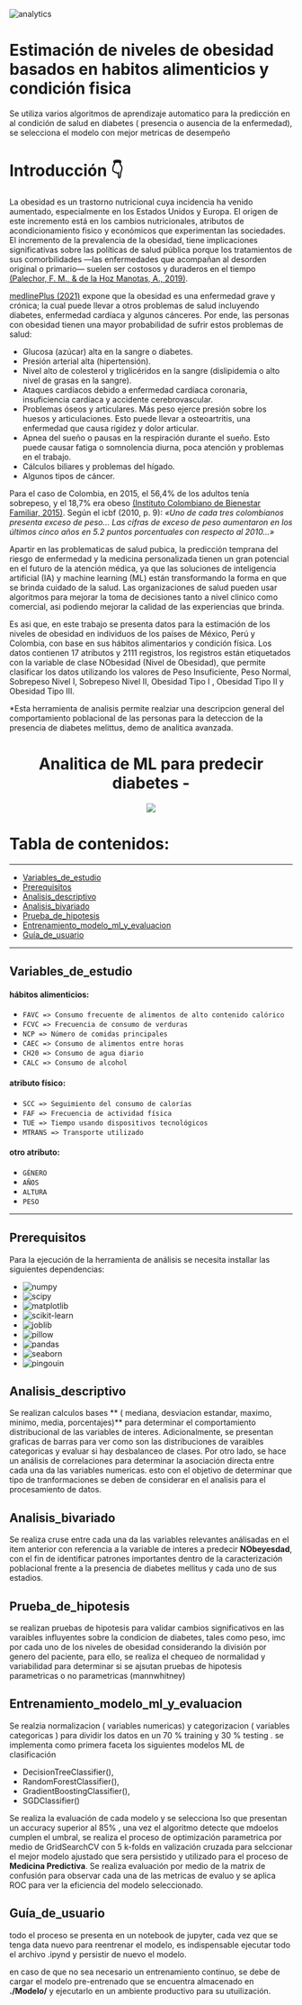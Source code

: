 ![analytics](https://img.shields.io/badge/Machine%20Learning-Medicina%20predictiva-green)

# Estimación de niveles de  obesidad basados en habitos alimenticios y  condición fisica
 Se utiliza  varios  algoritmos de aprendizaje automatico para la predicción en al condición de salud en diabetes ( presencia o ausencia de la enfermedad), se selecciona el modelo con mejor metricas de desempeño

# Introducción 👇


<p style='text-align: justify;'>

La obesidad es un trastorno nutricional cuya incidencia ha venido aumentado,
especialmente en los Estados Unidos y Europa. El origen de este incremento está
en los cambios nutricionales, atributos de acondicionamiento fisico y económicos que experimentan las sociedades.
El incremento de la prevalencia de la obesidad, tiene implicaciones significativas sobre las políticas de salud
pública porque los tratamientos de sus comorbilidades —las enfermedades que
acompañan al desorden original o primario— suelen ser costosos y duraderos en el tiempo [(Palechor, F. M., & de la Hoz Manotas, A., 2019)](https://www.sciencedirect.com/science/article/pii/S2352340919306985).
    
[medlinePlus (2021)](https://medlineplus.gov/spanish/ency/patientinstructions/000348.htm) expone que la obesidad es una enfermedad grave y crónica; la cual puede llevar a otros problemas de salud
incluyendo diabetes, enfermedad cardíaca y algunos cánceres. Por ende, las personas con obesidad tienen una mayor probabilidad de sufrir estos problemas de salud:
 
 * Glucosa (azúcar) alta en la sangre o diabetes.
 * Presión arterial alta (hipertensión).
 * Nivel alto de colesterol y triglicéridos en la sangre (dislipidemia o alto nivel de grasas en la sangre).
 * Ataques cardíacos debido a enfermedad cardíaca coronaria, insuficiencia cardíaca y accidente cerebrovascular.
 * Problemas óseos y articulares. Más peso ejerce presión sobre los huesos y articulaciones. Esto puede llevar a osteoartritis,    una enfermedad que causa rigidez y dolor articular.
 * Apnea del sueño o pausas en la respiración durante el sueño. Esto puede causar fatiga o somnolencia diurna, poca atención y    problemas en el trabajo.
 * Cálculos biliares y problemas del hígado.
 * Algunos tipos de cáncer.  

Para el caso de Colombia, en 2015, el 56,4%  de los
adultos tenía sobrepeso, y el 18,7% era obeso [(Instituto Colombiano de Bienestar
Familiar, 2015)](https://www.icbf.gov.co/bienestar/nutricion/encuesta-nacional-situacion-nutricional#ensin3). Según el icbf (2010, p. 9): *«Uno de cada tres colombianos presenta
exceso de peso… Las cifras de exceso de peso aumentaron en los últimos cinco
años en 5.2 puntos porcentuales con respecto al 2010…»*    
   
Apartir en las problematicas de salud pubica, la predicción temprana del riesgo de enfermedad y la medicina personalizada tienen un gran potencial en el futuro de la atención médica, ya que las soluciones de inteligencia artificial (IA) y machine learning (ML) están transformando la forma en que se brinda cuidado de la salud. Las organizaciones de  salud pueden usar algoritmos  para mejorar la toma de  decisiones tanto a nivel clinico como comercial,  asi podiendo mejorar la calidad de  las experiencias que brinda.
    
Es asi que, en este trabajo se presenta datos para la estimación de los niveles de obesidad en individuos de los países de México, Perú y Colombia, con base en sus hábitos alimentarios y condición física. Los datos contienen 17 atributos y 2111 registros, los registros están etiquetados con la variable de clase NObesidad (Nivel de Obesidad), que permite clasificar los datos utilizando los valores de Peso Insuficiente, Peso Normal, Sobrepeso Nivel I, Sobrepeso Nivel II, Obesidad Tipo I , Obesidad Tipo II y Obesidad Tipo III.
</p>


*Esta herramienta de analisis permite realziar una descripcion general del comportamiento poblacional de las personas para la deteccion de la presencia de diabetes melittus, demo de analitica avanzada.

<h1 align="center"> Analitica de ML para predecir diabetes - </h1>

<p align="center"><img src="https://www.topdoctors.mx/files/Image/large/f0245962b7cd125ebbc6445879251a37.jpg"/></p> 

# Tabla de contenidos:
---

- [Variables_de_estudio](#Variables_de_estudio)
- [Prerequisitos](#Prerequisitos)
- [Analisis_descriptivo](#Analisis_descriptivo)
- [Analisis_bivariado](#Analisis_bivariado)
- [Prueba_de_hipotesis](#Prueba_de_hipotesis)
- [Entrenamiento_modelo_ml_y_evaluacion](#Entrenamiento_modelo_ml_y_evaluacion)
- [Guía_de_usuario](#Guía_de_usuario)

--------------------------------------------------------------------------------------

## Variables_de_estudio

#### hábitos alimenticios:

- `FAVC => Consumo frecuente de alimentos de alto contenido calórico`
- `FCVC => Frecuencia de consumo de verduras`
- `NCP => Número de comidas principales`
- `CAEC => Consumo de alimentos entre horas`
- `CH20 => Consumo de agua diario`
- `CALC => Consumo de alcohol`

#### atributo físico:

- `SCC => Seguimiento del consumo de calorías`
- `FAF => Frecuencia de actividad física`
- `TUE => Tiempo usando dispositivos tecnológicos`
- `MTRANS => Transporte utilizado`

#### otro atributo:

- `GÉNERO`
- `AÑOS`
- `ALTURA`
- `PESO`

-----------------------------------------------------------------------

## Prerequisitos

Para la ejecución de la herramienta de análisis se necesita installar las  siguientes  dependencias:

- ![numpy](https://img.shields.io/badge/numpy%20-1.24.1-green)
- ![scipy](https://img.shields.io/badge/scipy%20-1.10.0-green)
- ![matplotlib](https://img.shields.io/badge/matplotlib%20-3.5.2-green)
- ![scikit-learn](https://img.shields.io/badge/scikit--learn-1.1.2-green)
- ![joblib](https://img.shields.io/badge/joblib%20-1.2.0-green)
- ![pillow](https://img.shields.io/badge/pillow%20-9.4.0-green)
- ![pandas](https://img.shields.io/badge/pandas%20-1.5.2-green)
- ![seaborn](https://img.shields.io/badge/seaborn%20-0.12.2-green)
- ![pingouin](https://img.shields.io/badge/pingouin%20-0.5.2-green)

## Analisis_descriptivo

Se realizan calculos bases ** ( mediana, desviacion estandar, maximo, minimo, media, porcentajes)** para determinar el comportamiento distribucional de las variables de interes. Adicionalmente, se presentan graficas de barras para ver como son las distribuciones de varaibles categoricas y evaluar si hay desbalanceo de clases. Por otro lado,  se hace un análisis de correlaciones para determinar la asociación directa entre cada una da las variables numericas. esto con el objetivo de determinar que tipo de tranformaciones se deben de considerar en el analisis para el procesamiento de datos.

## Analisis_bivariado
Se realiza cruse entre cada una da las variables relevantes análisadas en el item anterior con referencia a la variable de interes a predecir **NObeyesdad**, con el fin de identificar patrones importantes  dentro de la caracterización poblacional  frente a  la presencia de diabetes mellitus y cada uno de sus estadios.

## Prueba_de_hipotesis 

se realizan pruebas de hipotesis para validar cambios significativos en las varaibles influyentes sobre la condicion de diabetes, tales como peso, imc por cada uno de los niveles de obesidad considerando la división  por genero del paciente,  para ello, se realiza el chequeo de normalidad y variabilidad para determinar si se ajsutan pruebas de hipotesis parametricas o no parametricas (mannwhitney)

## Entrenamiento_modelo_ml_y_evaluacion

Se realzia normalizacion ( variables numericas) y categorizacion ( variables categoricas ) para dividir los datos en un 70 % training y 30 % testing .
se implementa como primera faceta los siguientes modelos ML de clasificación

- DecisionTreeClassifier(),
- RandomForestClassifier(),
- GradientBoostingClassifier(),
- SGDClassifier()

Se realiza la evaluación de cada modelo  y se selecciona lso que presentan un accuracy superior al 85%  , una vez el algoritmo detecte que mdoelos cumplen el umbral, se  realiza el  proceso de optimización parametrica  por medio de  GridSearchCV  con 5 k-folds  en valización cruzada para selccionar el mejor modelo ajustado que sera persistido y utilizado para el proceso de **Medicina Predictiva**.  Se realiza evaluación  por medio de la matrix de confusión para observar cada una de las metricas de evaluo  y se aplica ROC para ver la eficiencia del modelo seleccionado.

## Guía_de_usuario

todo el proceso se presenta en un notebook de jupyter,   cada vez que se tenga data nuevo para reentrenar el modelo, es indispensable ejecutar todo el archivo .ipynd  y persistir de nuevo el modelo.

 en caso de que no sea necesario un entrenamiento continuo,  se debe de cargar el modelo pre-entrenado que se encuentra almacenado en **./Modelo/** y ejecutarlo en un ambiente productivo para su utuilización.
